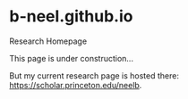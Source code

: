 # b-neel.github.io
Research Homepage

This page is under construction...

But my current research page is hosted there: https://scholar.princeton.edu/neelb.
